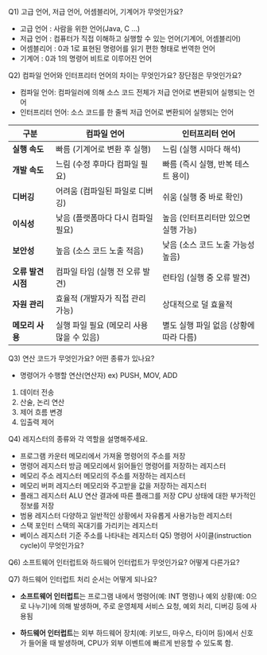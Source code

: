 Q1) 고급 언어, 저급 언어, 어셈블리어, 기계어가 무엇인가요?
+ 고급 언어 : 사람을 위한 언어(Java, C ...)
+ 저급 언어 : 컴퓨터가 직접 이해하고 실행할 수 있는 언어(기계어, 어셈블리어)
+ 어셈블리어 : 0과 1로 표현된 명령어를 읽기 편한 형태로 번역한 언어
+ 기계어 : 0과 1의 명령어 비트로 이루어진 언어

Q2) 컴파일 언어와 인터프리터 언어의 차이는 무엇인가요? 장단점은 무엇인가요?
+ 컴파일 언어: 컴파일러에 의해 소스 코드 전체가 저급 언어로 변환되어 실행되는 언어
+ 인터프리터 언어: 소스 코드를 한 줄씩 저급 언어로 변환되어 실행되는 언어

| 구분           | 컴파일 언어                    | 인터프리터 언어                |
| ------------ | ------------------------- | ----------------------- |
| **실행 속도**    | 빠름 (기계어로 변환 후 실행)         | 느림 (실행 시마다 해석)          |
| **개발 속도**    | 느림 (수정 후마다 컴파일 필요)        | 빠름 (즉시 실행, 반복 테스트 용이)   |
| **디버깅**      | 어려움 (컴파일된 파일로 디버깅)        | 쉬움 (실행 중 바로 확인)         |
| **이식성**      | 낮음 (플랫폼마다 다시 컴파일 필요)      | 높음 (인터프리터만 있으면 실행 가능)   |
| **보안성**      | 높음 (소스 코드 노출 적음)          | 낮음 (소스 코드 노출 가능성 높음)    |
| **오류 발견 시점** | 컴파일 타임 (실행 전 오류 발견)       | 런타임 (실행 중 오류 발견)        |
| **자원 관리**    | 효율적 (개발자가 직접 관리 가능)       | 상대적으로 덜 효율적             |
| **메모리 사용**   | 실행 파일 필요 (메모리 사용 많을 수 있음) | 별도 실행 파일 없음 (상황에 따라 다름) |

Q3) 연산 코드가 무엇인가요? 어떤 종류가 있나요?
+ 명령어가 수행할 연산(연산자)
ex) PUSH, MOV, ADD

1. 데이터 전송
2. 산술, 논리 연산
3. 제어 흐름 변경
4. 입출력 제어

Q4) 레지스터의 종류와 각 역할을 설명해주세요.
+ 프로그램 카운터
메모리에서 가져올 명령어의 주소를 저장
+ 명령어 레지스터
방금 메모리에서 읽어들인 명령어를 저장하는 레지스터
+ 메모리 주소 레지스터
메모리의 주소를 저장하는 레지스터
+ 메모리 버퍼 레지스터
메모리와 주고받을 값을 저장하는 레지스터
+ 플래그 레지스터
ALU 연산 결과에 따른 플래그를 저장
CPU 상태에 대한 부가적인 정보를 저장
+ 범용 레지스터
다양하고 일반적인 상황에서 자유롭게 사용가능한 레지스터
+ 스택 포인터
스택의 꼭대기를 가리키는 레지스터
+ 베이스 레지스터
기준 주소를 나타내는 레지스터
Q5) 명령어 사이클(instruction cycle)이 무엇인가요?

Q6) 소프트웨어 인터럽트와 하드웨어 인터럽트가 무엇인가요? 어떻게 다른가요?

Q7) 하드웨어 인터럽트 처리 순서는 어떻게 되나요?

- **소프트웨어 인터럽트**는 프로그램 내에서 명령어(예: INT 명령)나 예외 상황(예: 0으로 나누기)에 의해 발생하며, 주로 운영체제 서비스 요청, 예외 처리, 디버깅 등에 사용됨
    
- **하드웨어 인터럽트**는 외부 하드웨어 장치(예: 키보드, 마우스, 타이머 등)에서 신호가 들어올 때 발생하며, CPU가 외부 이벤트에 빠르게 반응할 수 있도록 함.